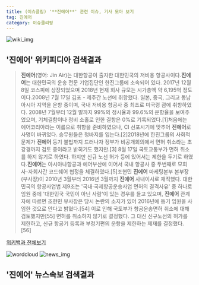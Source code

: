 ```yaml
---
title: (이슈클립) '**진에어**' 관련 이슈, 기사 모아 보기
tag: 진에어
category: 이슈클리핑
---
```

![wiki_img](https://user-images.githubusercontent.com/42597476/44503234-41136a80-a6d0-11e8-9071-6fc6418eafe4.png)
## **'**진에어**'** 위키피디아 검색결과
>**진에어**(영어: Jin Air)는 대한항공이 출자한 대한민국의 저비용 항공사이다.**진에어**는 대한민국의 운송 전문 기업집단인 한진그룹에 소속되어 있다. 2017년 12월 8일 코스피에 상장되었으며 2018년 현재 회사 규모는 시가총액 약 6,195억 정도이다.2008년 7월 17일 김포 - 제주간 노선에 취항했다. 일본, 중국, 그리고 동남아시아 지역을 운항 중이며, 국내 저비용 항공사 중 최초로 미국령 괌에 취항하였다. 2008년 7월부터 12월 말까지 99%의 정시율과 99.6%의 운항율을 보여주었으며, 기체결함이나 정비 소홀로 인한 결항은 0%로 기록되었다.[1]처음에는 에어코리아라는 이름으로 취항을 준비하였으나, CI 선포시기에 맞추어 **진에어**로 사명이 바뀌었다. 승무원들은 청바지를 입는다.[2]2018년에 한진그룹의 사회적 문제가 **진에어** 등기 불법까지 드러나자 정부가 비공개회의에서 면허 취소라는 초강경까지 검토 중이라고 밝히기도 했지만.[3] 8월 17일 국토교통부가 면허 취소를 하지 않기로 하였다. 하지만 신규 노선 허가 등에 있어서는 제한을 두기로 하였다.**진에어**는 아시아나항공과 에어부산에 이어서 국내 항공사 중 두번째로 모회사-자회사간 코드쉐어 협정을 체결하였다.[5]조현민 **진에어** 마케팅본부 본부장 (부사장)이 2010년 3월부터 2016년 3월까지 **진에어** 사내이사로 재직했다. 대한민국의 항공사업법 제9조는 '국내·국제항공운송사업 면허의 결격사유' 중 하나로 임원 중에 '대한민국 국민이 아닌 사람'이 있는 경우를 들고 있으며, **진에어** 관계자에 따르면 조현민 부사장은 당시 논란의 소지가 있어 2016년에 등기 임원을 사임한 것으로 안다고 밝혔다.[54] 이로 인해 국토부가 항공운송면허 취소에 대해 검토했지만[55] 면허를 취소하지 않기로 결정했다. 그 대신 신규노선의 허가를 제한하고, 신규 항공기 등록과 부정기편의 운항을 제한하는 제재를 결정했다.[56]

<a href="https://ko.wikipedia.org/wiki/진에어" target="_blank">위키백과 전체보기</a>

![wordcloud](https://s3.ap-northeast-2.amazonaws.com/lyrics101-wordcloud/2018-09-18-1537203415.png)
![news_img](https://user-images.githubusercontent.com/42597476/44507050-1206f400-a6e4-11e8-8d98-7ffbfebb353f.png)
## **'**진에어**'** 뉴스속보 검색결과

